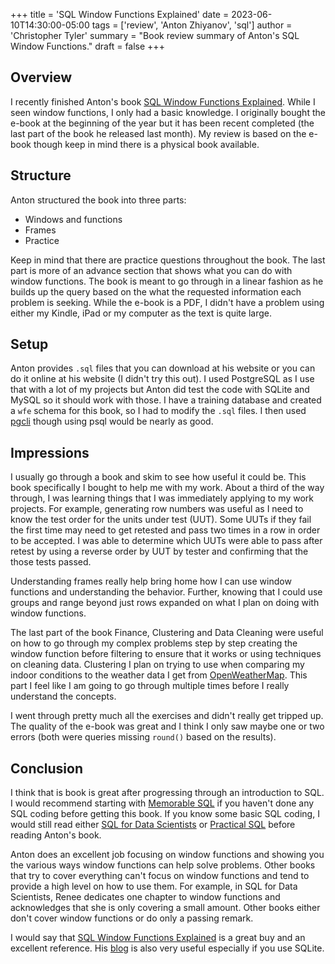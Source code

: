 +++
title = 'SQL Window Functions Explained'
date = 2023-06-10T14:30:00-05:00
tags = ['review', 'Anton Zhiyanov', 'sql']
author = 'Christopher Tyler'
summary = "Book review summary of Anton's SQL Window Functions."
draft = false
+++

## Overview

I recently finished Anton's book
[SQL Window Functions Explained](https://antonz.org/sql-window-functions-book/).
While I seen window functions, I only had a basic knowledge.
I originally bought the e-book at the beginning of the year but it has been
recent completed (the last part of the book he released last month).
My review is based on the e-book though keep in mind there is a physical book
available.

## Structure

Anton structured the book into three parts:

* Windows and functions
* Frames
* Practice

Keep in mind that there are practice questions throughout the book.
The last part is more of an advance section that shows what you can do with
window functions.
The book is meant to go through in a linear fashion as he builds up the query
based on the what the requested information each problem is seeking.
While the e-book is a PDF, I didn't have a problem using either my Kindle, iPad
or my computer as the text is quite large.

## Setup

Anton provides `.sql` files that you can download at his website or you can do
it online at his website (I didn't try this out).
I used PostgreSQL as I use that with a lot of my projects but Anton did test
the code with SQLite and MySQL so it should work with those.
I have a training database and created a `wfe` schema for this book, so I had
to modify the `.sql` files.
I then used [pgcli](https://www.pgcli.com/) though using psql would be nearly
as good.

## Impressions

I usually go through a book and skim to see how useful it could be.
This book specifically I bought to help me with my work.
About a third of the way through, I was learning things that I was immediately
applying to my work projects.
For example, generating row numbers was useful as I need to know the test order
for the units under test (UUT).
Some UUTs if they fail the first time may need to get retested and pass two
times in a row in order to be accepted.
I was able to determine which UUTs were able to pass after retest by using a
reverse order by UUT by tester and confirming that the those tests passed.

Understanding frames really help bring home how I can use window functions and
understanding the behavior.
Further, knowing that I could use groups and range beyond just rows expanded on
what I plan on doing with window functions.

The last part of the book Finance, Clustering and Data Cleaning were useful on
how to go through my complex problems step by step creating the window function
before filtering to ensure that it works or using techniques on cleaning data.
Clustering I plan on trying to use when comparing my indoor conditions to the
weather data I get from [OpenWeatherMap](https://openweathermap.org/).
This part I feel like I am going to go through multiple times before I really
understand the concepts.

I went through pretty much all the exercises and didn't really get tripped up.
The quality of the e-book was great and I think I only saw maybe one or two
errors (both were queries missing `round()` based on the results).

## Conclusion

I think that is book is great after progressing through an introduction to SQL.
I would recommend starting with [Memorable SQL](https://payhip.com/b/oXJs) if
you haven't done any SQL coding before getting this book.
If you know some basic SQL coding, I would still read either
[SQL for Data Scientists](https://sqlfordatascientists.com) or
[Practical SQL](https://www.practicalsql.com) before reading Anton's book.

Anton does an excellent job focusing on window functions and showing you the
various ways window functions can help solve problems.
Other books that try to cover everything can't focus on window functions and
tend to provide a high level on how to use them.
For example, in SQL for Data Scientists, Renee dedicates one chapter to window
functions and acknowledges that she is only covering a small amount.
Other books either don't cover window functions or do only a passing remark.

I would say that
[SQL Window Functions Explained](https://antonz.org/sql-window-functions-book/)
is a great buy and an excellent reference.
His [blog](https://antonz.org/all/) is also very useful especially if you use
SQLite.
